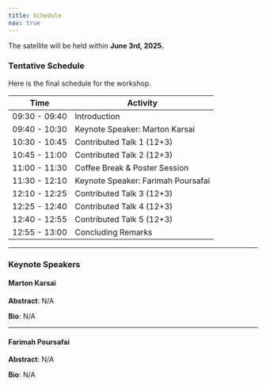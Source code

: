 ```yaml
---
title: Schedule
nav: true
---
```

The satellite will be held within **June 3rd, 2025.** 


### Tentative Schedule

Here is the final schedule for the workshop.

| Time          | Activity                        |
|---------------|---------------------------------|
| 09:30 - 09:40 | Introduction                    |
| 09:40 - 10:30 | Keynote Speaker: Marton Karsai  |
| 10:30 - 10:45 | Contributed Talk 1 (12+3)       |
| 10:45 - 11:00 | Contributed Talk 2 (12+3)       |
| 11:00 - 11:30 | Coffee Break & Poster Session   |
| 11:30 - 12:10 | Keynote Speaker: Farimah Poursafai |
| 12:10 - 12:25 | Contributed Talk 3 (12+3)       |
| 12:25 - 12:40 | Contributed Talk 4 (12+3)       |
| 12:40 - 12:55 | Contributed Talk 5 (12+3)       |
| 12:55 - 13:00 | Concluding Remarks              |
    

---

### Keynote Speakers 


#### Marton Karsai

**Abstract**: N/A

**Bio**:  N/A

---

#### Farimah Poursafai

**Abstract**: N/A

**Bio**: N/A


